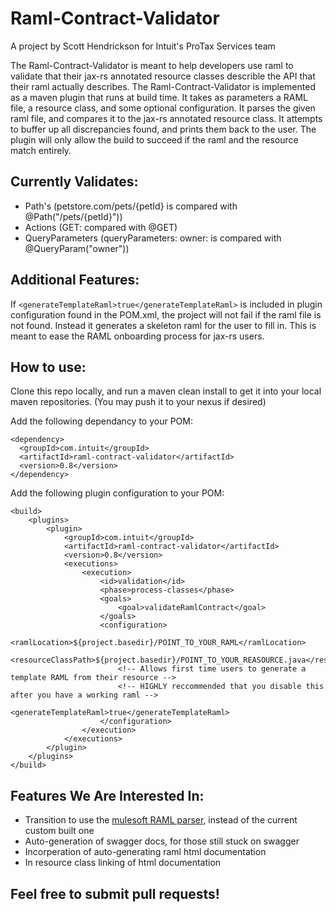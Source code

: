 Raml-Contract-Validator
=======================
A project by Scott Hendrickson for Intuit's ProTax Services team

The Raml-Contract-Validator is meant to help developers use raml to validate that their jax-rs annotated resource classes describle the API that their raml actually describes. The Raml-Contract-Validator is implemented as a maven plugin that runs at build time. It takes as parameters a RAML file, a resource class, and some optional configuration. It parses the given raml file, and compares it to the jax-rs annotated resource class. It attempts to buffer up all discrepancies found, and prints them back to the user. The plugin will only allow the build to succeed if the raml and the resource match entirely.

Currently Validates:
--------------------
- Path's (petstore.com/pets/{petId} is compared with @Path("/pets/{petId}"))
- Actions (GET: compared with @GET)
- QueryParameters (queryParameters: owner: is compared with @QueryParam("owner"))

Additional Features:
--------------------
If `<generateTemplateRaml>true</generateTemplateRaml>` is included in plugin configuration found in the POM.xml, the project will not fail if the raml file is not found. Instead it generates a skeleton raml for the user to fill in. This is meant to ease the RAML onboarding process for jax-rs users.

How to use:
-----------
Clone this repo locally, and run a maven clean install to get it into your local maven repositories.
(You may push it to your nexus if desired)

Add the following dependancy to your POM:
```        
<dependency>
  <groupId>com.intuit</groupId>
  <artifactId>raml-contract-validator</artifactId>
  <version>0.8</version>
</dependency>
```

Add the following plugin configuration to your POM:
```
<build>
    <plugins>
        <plugin>
            <groupId>com.intuit</groupId>
            <artifactId>raml-contract-validator</artifactId>
            <version>0.8</version>
            <executions>
                <execution>
                    <id>validation</id>
                    <phase>process-classes</phase>
                    <goals>
                        <goal>validateRamlContract</goal>
                    </goals>
                    <configuration>
                        <ramlLocation>${project.basedir}/POINT_TO_YOUR_RAML</ramlLocation>
                        <resourceClassPath>${project.basedir}/POINT_TO_YOUR_REASOURCE.java</resourceClassPath>
                        <!-- Allows first time users to generate a template RAML from their resource -->
                        <!-- HIGHLY reccommended that you disable this after you have a working raml -->
                        <generateTemplateRaml>true</generateTemplateRaml>
                    </configuration>
                </execution>
            </executions>
        </plugin>
    </plugins>
</build>
```

Features We Are Interested In:
------------------------------
- Transition to use the [mulesoft RAML parser](https://github.com/mulesoft/jaxrs-to-raml/tree/master/com.mulesoft.jaxrs.raml.generator), instead of the current custom built one
- Auto-generation of swagger docs, for those still stuck on swagger
- Incorperation of auto-generating raml html documentation
- In resource class linking of html documentation


Feel free to submit pull requests!
----------------------------------

